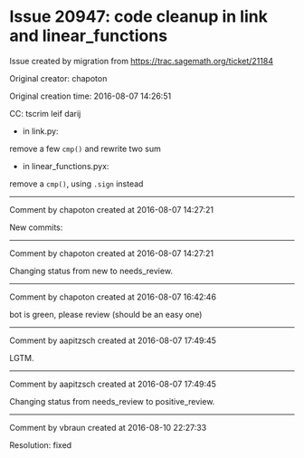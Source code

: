 # Issue 20947: code cleanup in link and linear_functions

Issue created by migration from https://trac.sagemath.org/ticket/21184

Original creator: chapoton

Original creation time: 2016-08-07 14:26:51

CC:  tscrim leif darij

* in link.py:

remove a few `cmp()` and rewrite two sum

* in linear_functions.pyx:

remove a `cmp()`, using `.sign` instead


---

Comment by chapoton created at 2016-08-07 14:27:21

New commits:


---

Comment by chapoton created at 2016-08-07 14:27:21

Changing status from new to needs_review.


---

Comment by chapoton created at 2016-08-07 16:42:46

bot is green, please review (should be an easy one)


---

Comment by aapitzsch created at 2016-08-07 17:49:45

LGTM.


---

Comment by aapitzsch created at 2016-08-07 17:49:45

Changing status from needs_review to positive_review.


---

Comment by vbraun created at 2016-08-10 22:27:33

Resolution: fixed
